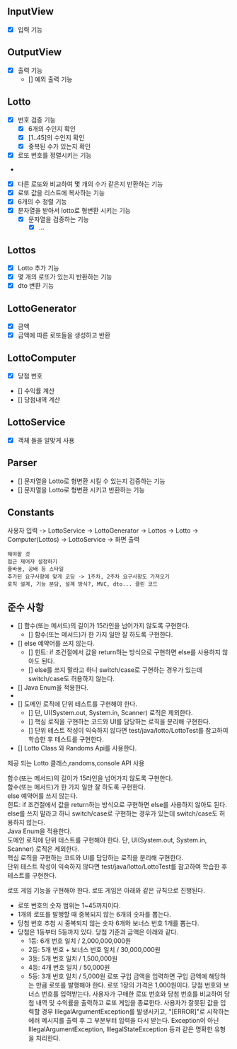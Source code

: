 ## InputView

- [x] 입력 기능

## OutputView

- [x] 출력 기능
    - [] 예외 출력 기능

## Lotto

- [x] 번호 검증 기능
    - [x] 6개의 수인지 확인
    - [x] [1..45]의 수인지 확인
    - [x] 중복된 수가 있는지 확인
- [x] 로또 번호를 정렬시키는 기능
-
- [x] 다른 로또와 비교하여 몇 개의 수가 같은지 반환하는 기능
- [x] 로또 값을 리스트에 복사하는 기능
- [x] 6개의 수 정렬 기능
- [x] 문자열을 받아서 lotto로 형변환 시키는 기능
    - [x] 문자열을 검증하는 기능
        -[x] ...

## Lottos

- [x] Lotto 추가 기능
- [x] 몇 개의 로또가 있는지 반환하는 기능
- [x] dto 변환 기능

## LottoGenerator

- [x] 금액
- [x] 금액에 따른 로또들을 생성하고 반환

## LottoComputer

- [x] 당첨 번호
- [] 수익률 계산
- [] 당첨내역 계산

## LottoService

- [x] 객체 들을 알맞게 사용

## Parser

- [] 문자열을 Lotto로 형변환 시킬 수 있는지 검증하는 기능
- [] 문자열을 Lotto로 형변환 시키고 반환하는 기능

## Constants

사용자 입력 -> LottoService -> LottoGenerator -> Lottos -> Lotto
-> Computer(Lottos) -> LottoService -> 화면 출력

```
해야할 것
접근 제어자 설정하기
줄바꿈, 공배 등 스타일
추가된 요구사항에 맞게 코딩 -> 1주차, 2주차 요구사항도 가져오기
로직 설계, 기능 분담, 설계 방식?, MVC, dto... 클린 코드
```

## 준수 사항

- [] 함수(또는 메서드)의 길이가 15라인을 넘어가지 않도록 구현한다.
    - [] 함수(또는 메서드)가 한 가지 일만 잘 하도록 구현한다.
- [] else 예약어를 쓰지 않는다.
    - [] 힌트: if 조건절에서 값을 return하는 방식으로 구현하면 else를 사용하지 않아도 된다.
    - [] else를 쓰지 말라고 하니 switch/case로 구현하는 경우가 있는데 switch/case도 허용하지 않는다.
- [] Java Enum을 적용한다.
-
- [] 도메인 로직에 단위 테스트를 구현해야 한다.
    - [] 단, UI(System.out, System.in, Scanner) 로직은 제외한다.
    - [] 핵심 로직을 구현하는 코드와 UI를 담당하는 로직을 분리해 구현한다.
    - [] 단위 테스트 작성이 익숙하지 않다면 test/java/lotto/LottoTest를 참고하여 학습한 후 테스트를 구현한다.
- [] Lotto Class 와 Randoms Api를 사용한다.

제공 되는 Lotto 클래스,randoms,console API 사용

함수(또는 메서드)의 길이가 15라인을 넘어가지 않도록 구현한다.  
함수(또는 메서드)가 한 가지 일만 잘 하도록 구현한다.  
else 예약어를 쓰지 않는다.  
힌트: if 조건절에서 값을 return하는 방식으로 구현하면 else를 사용하지 않아도 된다.  
else를 쓰지 말라고 하니 switch/case로 구현하는 경우가 있는데 switch/case도 허용하지 않는다.  
Java Enum을 적용한다.  
도메인 로직에 단위 테스트를 구현해야 한다. 단, UI(System.out, System.in, Scanner) 로직은 제외한다.  
핵심 로직을 구현하는 코드와 UI를 담당하는 로직을 분리해 구현한다.  
단위 테스트 작성이 익숙하지 않다면 test/java/lotto/LottoTest를 참고하여 학습한 후 테스트를 구현한다.

로또 게임 기능을 구현해야 한다. 로또 게임은 아래와 같은 규칙으로 진행된다.

- 로또 번호의 숫자 범위는 1~45까지이다.
- 1개의 로또를 발행할 때 중복되지 않는 6개의 숫자를 뽑는다.
- 당첨 번호 추첨 시 중복되지 않는 숫자 6개와 보너스 번호 1개를 뽑는다.
- 당첨은 1등부터 5등까지 있다. 당첨 기준과 금액은 아래와 같다.
    - 1등: 6개 번호 일치 / 2,000,000,000원
    - 2등: 5개 번호 + 보너스 번호 일치 / 30,000,000원
    - 3등: 5개 번호 일치 / 1,500,000원
    - 4등: 4개 번호 일치 / 50,000원
    - 5등: 3개 번호 일치 / 5,000원
      로또 구입 금액을 입력하면 구입 금액에 해당하는 만큼 로또를 발행해야 한다.
      로또 1장의 가격은 1,000원이다.
      당첨 번호와 보너스 번호를 입력받는다.
      사용자가 구매한 로또 번호와 당첨 번호를 비교하여 당첨 내역 및 수익률을 출력하고 로또 게임을 종료한다.
      사용자가 잘못된 값을 입력할 경우 IllegalArgumentException를 발생시키고, "[ERROR]"로 시작하는 에러 메시지를 출력 후 그 부분부터 입력을 다시 받는다.
      Exception이 아닌 IllegalArgumentException, IllegalStateException 등과 같은 명확한 유형을 처리한다.